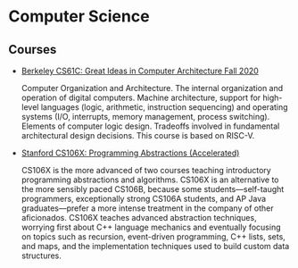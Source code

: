 # Computer Science


## Courses

* [Berkeley CS61C: Great Ideas in Computer Architecture Fall 2020](Berkeley-CS61C-Great-Ideas-in-Computer-Architecture/)

    Computer Organization and Architecture. The internal organization and operation of digital computers. Machine architecture, support for high-level languages (logic, arithmetic, instruction sequencing) and operating systems (I/O, interrupts, memory management, process switching). Elements of computer logic design. Tradeoffs involved in fundamental architectural design decisions. This course is based on RISC-V.

* [Stanford CS106X: Programming Abstractions (Accelerated)](Stanford-CS106X-Programming-Abstractions-in-CPP-2019-Fall/)

    CS106X is the more advanced of two courses teaching introductory programming abstractions and algorithms. CS106X is an alternative to the more sensibly paced CS106B, because some students—self-taught programmers, exceptionally strong CS106A students, and AP Java graduates—prefer a more intense treatment in the company of other aficionados. CS106X teaches advanced abstraction techniques, worrying first about C++ language mechanics and eventually focusing on topics such as recursion, event-driven programming, C++ lists, sets, and maps, and the implementation techniques used to build custom data structures.
